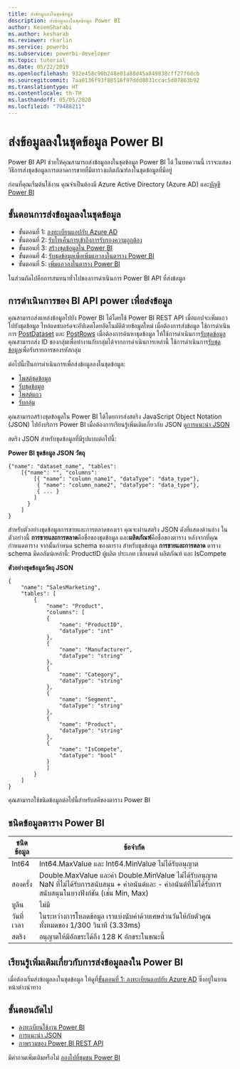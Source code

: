 ```yaml
---
title: ส่งข้อมูลลงในชุดข้อมูล
description: ส่งข้อมูลลงในชุดข้อมูล Power BI
author: KesemSharabi
ms.author: kesharab
ms.reviewer: rkarlin
ms.service: powerbi
ms.subservice: powerbi-developer
ms.topic: tutorial
ms.date: 05/22/2019
ms.openlocfilehash: 932e458c90b248e01a88d45a849838cff27f6dcb
ms.sourcegitcommit: 7aa0136f93f88516f97ddd8031ccac5d07863b92
ms.translationtype: HT
ms.contentlocale: th-TH
ms.lasthandoff: 05/05/2020
ms.locfileid: "79488211"
---
```

# <a name="push-data-into-a-power-bi-dataset"></a>ส่งข้อมูลลงในชุดข้อมูล Power BI

Power BI API ช่วยให้คุณสามารถส่งข้อมูลลงในชุดข้อมูล Power BI ได้ ในบทความนี้ เราจะแสดงวิธีการส่งชุดข้อมูลการตลาดการขายที่มีตารางผลิตภัณฑ์ลงในชุดข้อมูลที่มีอยู่

ก่อนที่คุณเริ่มต้นใช้งาน คุณจำเป็นต้องมี Azure Active Directory (Azure AD) และ[บัญชี Power BI](../embedded/create-an-azure-active-directory-tenant.md)

## <a name="steps-to-push-data-into-a-dataset"></a>ขั้นตอนการส่งข้อมูลลงในชุดข้อมูล

* ขั้นตอนที่ 1: [ลงทะเบียนแอปกับ Azure AD](../embedded/register-app.md)
* ขั้นตอนที่ 2: [รับโทเค็นการเข้าถึงการรับรองความถูกต้อง](walkthrough-push-data-get-token.md)
* ขั้นตอนที่ 3: [สร้างชุดข้อมูลใน Power BI](walkthrough-push-data-create-dataset.md)
* ขั้นตอนที่ 4: [รับชุดข้อมูลเพื่อเพิ่มแถวลงในตาราง Power BI](walkthrough-push-data-get-datasets.md)
* ขั้นตอนที่ 5: [เพิ่มแถวลงในตาราง Power BI](walkthrough-push-data-add-rows.md)

ในส่วนถัดไปคือการสนทนาทั่วไปของการดำเนินการ Power BI API ที่ส่งข้อมูล

## <a name="power-bi-api-operations-to-push-data"></a>การดำเนินการของ BI API power เพื่อส่งข้อมูล

คุณสามารถส่งแหล่งข้อมูลไปยัง Power BI ได้โดยใช้ Power BI REST API เมื่อแอปจะเพิ่มแถวไปยังชุดข้อมูล ไทล์แดชบอร์ดจะอัปเดตโดยอัตโนมัติด้วยข้อมูลใหม่ เมื่อต้องการส่งข้อมูล ใช้การดำเนินการ [PostDataset](https://docs.microsoft.com/rest/api/power-bi/pushdatasets/datasets_postdataset) และ [PostRows](https://docs.microsoft.com/rest/api/power-bi/pushdatasets/datasets_postrows) เมื่อต้องการค้นหาชุดข้อมูล ให้ใช้การดำเนินการ[รับชุดข้อมูล](https://docs.microsoft.com/rest/api/power-bi/datasets/getdatasets) คุณสามารถส่ง ID ของกลุ่มเพื่อทำงานกับกลุ่มได้จากการดำเนินการเหล่านี้ ใช้การดำเนินการ[รับชุดข้อมูล](https://docs.microsoft.com/rest/api/power-bi/groups/getgroups)เพื่อรับรายการของรหัสกลุ่ม

ต่อไปนี้เป็นการดำเนินการเพื่อส่งข้อมูลลงในชุดข้อมูล:

* [โพสต์ชุดข้อมูล](https://docs.microsoft.com/rest/api/power-bi/pushdatasets/datasets_postdataset)
* [รับชุดข้อมูล](https://docs.microsoft.com/rest/api/power-bi/datasets/getdatasets)
* [โพสต์แถว](https://docs.microsoft.com/rest/api/power-bi/pushdatasets/datasets_postrows)
* [รับกลุ่ม](https://docs.microsoft.com/rest/api/power-bi/groups/getgroups)

คุณสามารถสร้างชุดข้อมูลใน Power BI ได้โดยการส่งสตริง JavaScript Object Notation (JSON) ไปยังบริการ Power BI เมื่อต้องการเรียนรู้เพิ่มเติมเกี่ยวกับ JSON ดู[การแนะนำ JSON](https://json.org/)

สตริง JSON สำหรับชุดข้อมูลที่มีรูปแบบต่อไปนี้:

**Power BI ชุดข้อมูล JSON วัตถุ**

    {"name": "dataset_name", "tables":
        [{"name": "", "columns":
            [{ "name": "column_name1", "dataType": "data_type"},
             { "name": "column_name2", "dataType": "data_type"},
             { ... }
            ]
          }
        ]
    }

สำหรับตัวอย่างชุดข้อมูลการขายและการตลาดของเรา คุณจะผ่านสตริง JSON ดังที่แสดงด้านล่าง ในตัวอย่างนี้ **การขายและการตลาด**คือชื่อของชุดข้อมูล และ**ผลิตภัณฑ์**คือชื่อของตาราง หลังจากที่คุณกำหนดตาราง จากนั้นกำหนด schema ของตาราง สำหรับชุดข้อมูล **การขายและการตลาด** ตาราง schema มีคอลัมน์เหล่านี้: ProductID ผู้ผลิต ประเภท เซ็กเมนต์ ผลิตภัณฑ์ และ IsCompete

**ตัวอย่างชุดข้อมูลวัตถุ JSON**

    {
        "name": "SalesMarketing",
        "tables": [
            {
                "name": "Product",
                "columns": [
                {
                    "name": "ProductID",
                    "dataType": "int"
                },
                {
                    "name": "Manufacturer",
                    "dataType": "string"
                },
                {
                    "name": "Category",
                    "dataType": "string"
                },
                {
                    "name": "Segment",
                    "dataType": "string"
                },
                {
                    "name": "Product",
                    "dataType": "string"
                },
                {
                    "name": "IsCompete",
                    "dataType": "bool"
                }
                ]
            }
        ]
    }

คุณสามารถใช้ชนิดข้อมูลต่อไปนี้สำหรับสคีของตาราง Power BI

## <a name="power-bi-table-data-types"></a>ชนิดข้อมูลตาราง Power BI

| **ชนิดข้อมูล** | **ข้อจำกัด** |
| --- | --- |
| Int64 |Int64.MaxValue และ Int64.MinValue ไม่ได้รับอนุญาต |
| สองครั้ง |Double.MaxValue และค่า Double.MinValue ไม่ได้รับอนุญาต NaN ที่ไม่ได้รับการสนับสนุน + ค่าอนันต์และ - ค่าอนันต์ที่ไม่ได้รับการสนับสนุนในบางฟังก์ชัน (เช่น  Min, Max) |
| บูลีน |ไม่มี |
| วันที่เวลา |ในระหว่างการโหลดข้อมูล เราแบ่งนับค่าด้วยเศษส่วนวันให้กับตัวคูณทั้งหมดของ 1/300 วินาที (3.33ms) |
| สตริง |อนุญาตให้มีอักขระได้ถึง 128 K อักขระในขณะนี้ |

## <a name="learn-more-about-pushing-data-into-power-bi"></a>เรียนรู้เพิ่มเติมเกี่ยวกับการส่งข้อมูลลงใน Power BI

เมื่อต้องเริ่มส่งข้อมูลลงในชุดข้อมูล ให้ดูที่[ขั้นตอนที่ 1: ลงทะเบียนแอปกับ Azure AD](../embedded/register-app.md) ซึ่งอยู่ในบานหน้าต่างนำทาง

## <a name="next-steps"></a>ขั้นตอนถัดไป

* [ลงทะเบียนใช้งาน Power BI](../embedded/create-an-azure-active-directory-tenant.md)  
* [การแนะนำ JSON](https://json.org/)  
* [ภาพรวมของ Power BI REST API](overview-of-power-bi-rest-api.md)  

มีคำถามเพิ่มเติมหรือไม่ [ลองไปที่ชุมชน Power BI](https://community.powerbi.com/)